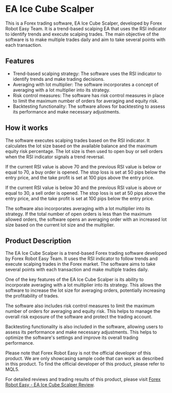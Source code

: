 # EA Ice Cube Scalper

This is a Forex trading software, EA Ice Cube Scalper, developed by Forex Robot Easy Team. It is a trend-based scalping EA that uses the RSI indicator to identify trends and execute scalping trades. The main objective of the software is to make multiple trades daily and aim to take several points with each transaction.

## Features

- Trend-based scalping strategy: The software uses the RSI indicator to identify trends and make trading decisions.
- Averaging with lot multiplier: The software incorporates a concept of averaging with a lot multiplier into its strategy.
- Risk control measures: The software has risk control measures in place to limit the maximum number of orders for averaging and equity risk.
- Backtesting functionality: The software allows for backtesting to assess its performance and make necessary adjustments.

## How it works

The software executes scalping trades based on the RSI indicator. It calculates the lot size based on the available balance and the maximum equity risk percentage. The lot size is then used to open buy or sell orders when the RSI indicator signals a trend reversal.

If the current RSI value is above 70 and the previous RSI value is below or equal to 70, a buy order is opened. The stop loss is set at 50 pips below the entry price, and the take profit is set at 100 pips above the entry price.

If the current RSI value is below 30 and the previous RSI value is above or equal to 30, a sell order is opened. The stop loss is set at 50 pips above the entry price, and the take profit is set at 100 pips below the entry price.

The software also incorporates averaging with a lot multiplier into its strategy. If the total number of open orders is less than the maximum allowed orders, the software opens an averaging order with an increased lot size based on the current lot size and the multiplier.

## Product Description

The EA Ice Cube Scalper is a trend-based Forex trading software developed by Forex Robot Easy Team. It uses the RSI indicator to follow trends and execute scalping trades in the Forex market. The software aims to take several points with each transaction and make multiple trades daily.

One of the key features of the EA Ice Cube Scalper is its ability to incorporate averaging with a lot multiplier into its strategy. This allows the software to increase the lot size for averaging orders, potentially increasing the profitability of trades.

The software also includes risk control measures to limit the maximum number of orders for averaging and equity risk. This helps to manage the overall risk exposure of the software and protect the trading account.

Backtesting functionality is also included in the software, allowing users to assess its performance and make necessary adjustments. This helps to optimize the software's settings and improve its overall trading performance.

Please note that Forex Robot Easy is not the official developer of this product. We are only showcasing sample code that can work as described in this product. To find the official developer of this product, please refer to MQL5.

For detailed reviews and trading results of this product, please visit [Forex Robot Easy - EA Ice Cube Scalper Review](https://forexroboteasy.com/forex-robot-review/ea-ice-cube-scalper-review-trend-based-forex-trading-software/).
